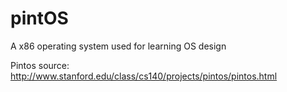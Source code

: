 # pintOS
A x86 operating system used for learning OS design

Pintos source: http://www.stanford.edu/class/cs140/projects/pintos/pintos.html
